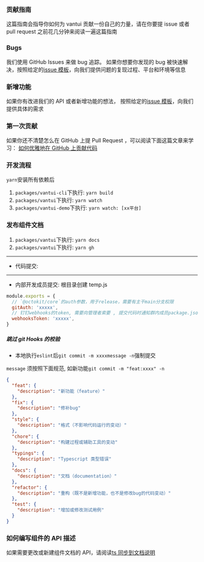 ### 贡献指南

这篇指南会指导你如何为 vantui 贡献一份自己的力量，请在你要提 issue 或者 pull request 之前花几分钟来阅读一遍这篇指南

### Bugs

我们使用 GitHub Issues 来做 bug 追踪。 如果你想要你发现的 bug 被快速解决，按照给定的[issue 模板](https://github.com/AntmJS/vantui/issues/new?assignees=&labels=&template=BUG.md)，向我们提供问题的复现过程、平台和环境等信息

### 新增功能

如果你有改进我们的 API 或者新增功能的想法， 按照给定的[issue 模板](https://github.com/AntmJS/vantui/issues/new?assignees=&labels=&template=FEATURE.md)，向我们提供具体的需求

### 第一次贡献

如果你还不清楚怎么在 GitHub 上提 Pull Request ，可以阅读下面这篇文章来学习：
[如何优雅地在 GitHub 上贡献代码](https://segmentfault.com/a/1190000000736629)

### 开发流程

`yarn`安装所有依赖后

1. `packages/vantui-cli`下执行: `yarn build`
2. `packages/vantui`下执行: `yarn watch`
3. `packages/vantui-demo`下执行: `yarn watch: [xx平台]`

### 发布组件文档

1. `packages/vantui`下执行: `yarn docs`
1. `packages/vantui`下执行: `yarn gh`

---

- 代码提交:

---

- 内部开发成员提交: 根目录创建 temp.js

```js
module.exports = {
  // `@octokit/core`的auth参数，用于release，需要有主干main分支权限
  gitAuth: 'xxxxx',
  // 钉钉webhooks的token, 需要向管理者索要 , 提交代码时通知群内成员package.json等文件的更改
  webhooksToken: 'xxxxx',
}
```

##### 跳过 git Hooks 的校验

- 本地执行`eslint`后`git commit -m xxxxmessage -n`强制提交

`message` 须按照下面规范, 如新功能`git commit -m "feat:xxxx" -n`

```json
{
  "feat": {
    "description": "新功能（feature）"
  },
  "fix": {
    "description": "修补bug"
  },
  "style": {
    "description": "格式（不影响代码运行的变动）"
  },
  "chore": {
    "description": "构建过程或辅助工具的变动"
  },
  "typings": {
    "description": "Typescript 类型错误"
  },
  "docs": {
    "description": "文档（documentation）"
  },
  "refactor": {
    "description": "重构（既不是新增功能，也不是修改bug的代码变动）"
  },
  "test": {
    "description": "增加或修改测试用例"
  }
}
```

### 如何编写组件的 API 描述

如果需要更改或新建组件文档的 API，请阅读[ts 同步到文档说明](https://antmjs.github.io/vantui/main/#/comments)
